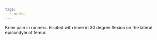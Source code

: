 ```yaml
---
tags:
  - ortho
---
```

Knee pain in runners. Elicited with knee in 30 degree flexion on the lateral epicondyle of femur.